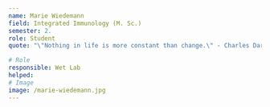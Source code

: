 ```yaml
---
name: Marie Wiedemann
field: Integrated Immunology (M. Sc.)
semester: 2.
role: Student
quote: "\"Nothing in life is more constant than change.\" - Charles Darwin"

# Role
responsible: Wet Lab 
helped: 
# Image
image: /marie-wiedemann.jpg
---
```

